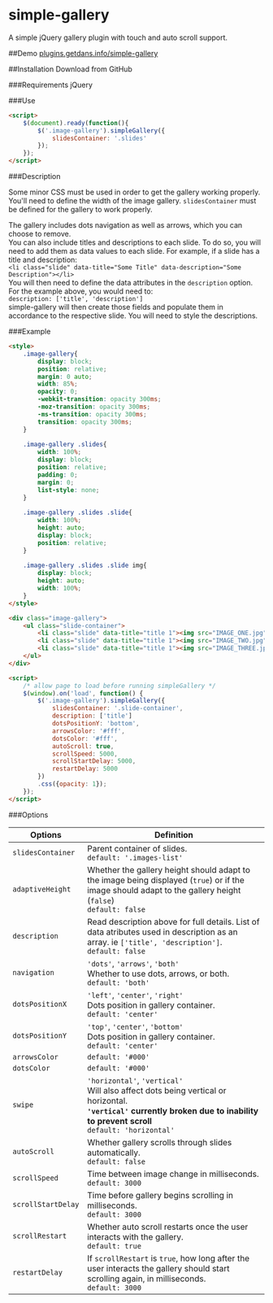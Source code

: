 # simple-gallery
A simple jQuery gallery plugin with touch and auto scroll support.

##Demo
[plugins.getdans.info/simple-gallery](http://plugins.getdans.info/simple-gallery)

##Installation
Download from GitHub

###Requirements
jQuery

###Use
```html
<script>
    $(document).ready(function(){
        $('.image-gallery').simpleGallery({
            slidesContainer: '.slides'
        });
    });
</script>
```
###Description

Some minor CSS must be used in order to get the gallery working properly. You'll need to define the width of the image gallery. `slidesContainer` must be defined for the gallery to work properly.

The gallery includes dots navigation as well as arrows, which you can choose to remove.<br>
You can also include titles and descriptions to each slide. To do so, you will need to add them as data values to each slide. For example, if a slide has a title and description:<br>
`<li class="slide" data-title="Some Title" data-description="Some Description"></li>`<br>
You will then need to define the data attributes in the `description` option. For the example above, you would need to:<br>
`description: ['title', 'description']`<br>
simple-gallery will then create those fields and populate them in accordance to the respective slide. You will need to style the descriptions.

###Example

```html
<style>
    .image-gallery{
        display: block;
        position: relative;
        margin: 0 auto;
        width: 85%;
        opacity: 0;
        -webkit-transition: opacity 300ms;
        -moz-transition: opacity 300ms;
        -ms-transition: opacity 300ms;
        transition: opacity 300ms;
    }
    
    .image-gallery .slides{
        width: 100%;
        display: block;
        position: relative;
        padding: 0;
        margin: 0;
        list-style: none;
    }
    
    .image-gallery .slides .slide{
        width: 100%;
        height: auto;
        display: block;
        position: relative;
    }
    
    .image-gallery .slides .slide img{
        display: block;
        height: auto;
        width: 100%;
    }
</style>

<div class="image-gallery">
    <ul class="slide-container">
        <li class="slide" data-title="title 1"><img src="IMAGE_ONE.jpg" alt="Image 1"/></li>
        <li class="slide" data-title="title 1"><img src="IMAGE_TWO.jpg" alt="Image 2"/></li>
        <li class="slide" data-title="title 1"><img src="IMAGE_THREE.jpg" alt="Image 3"/></li>
    </ul>
</div>

<script>
    /* allow page to load before running simpleGallery */
    $(window).on('load', function() {
        $('.image-gallery').simpleGallery({
            slidesContainer: '.slide-container',
            description: ['title']
            dotsPositionY: 'bottom',
            arrowsColor: '#fff',
            dotsColor: '#fff',
            autoScroll: true,
            scrollSpeed: 5000,
            scrollStartDelay: 5000,
            restartDelay: 5000
        })
        .css({opacity: 1});
    });
</script>
```

###Options

Options   | Definition
--------- | ------------------------------------------------------------------------
`slidesContainer` | Parent container of slides.<br>`default: '.images-list'`
`adaptiveHeight` | Whether the gallery height should adapt to the image being displayed (`true`) or if the image should adapt to the gallery height (`false`)<br>`default: false`
`description` | Read description above for full details. List of data atributes used in description as an array. ie `['title', 'description']`.<br>`default: false`
`navigation` | `'dots'`, `'arrows'`, `'both'`<br>Whether to use dots, arrows, or both.<br>`default: 'both'`
`dotsPositionX` | `'left'`, `'center'`, `'right'`<br>Dots position in gallery container.<br>`default: 'center'`
`dotsPositionY` | `'top'`, `'center'`, `'bottom'`<br>Dots position in gallery container.<br>`default: 'center'`
`arrowsColor` | `default: '#000'`
`dotsColor` | `default: '#000'`
`swipe` | `'horizontal'`, `'vertical'`<br>Will also affect dots being vertical or horizontal.<br>**`'vertical'` currently broken due to inability to prevent scroll**<br>`default: 'horizontal'`
`autoScroll` | Whether gallery scrolls through slides automatically.<br>`default: false`
`scrollSpeed` | Time between image change in milliseconds.<br>`default: 3000`
`scrollStartDelay` | Time before gallery begins scrolling in milliseconds.<br>`default: 3000`
`scrollRestart` | Whether auto scroll restarts once the user interacts with the gallery.<br>`default: true`
`restartDelay` | If `scrollRestart` is `true`, how long after the user interacts the gallery should start scrolling again, in milliseconds.<br>`default: 3000`